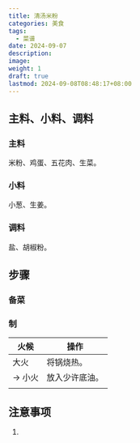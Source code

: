 ```yaml
---
title: 清汤米粉
categories: 美食
tags:
  - 菜谱
date: 2024-09-07
description: 
image: 
weight: 1
draft: true
lastmod: 2024-09-08T08:48:17+08:00
---
```

## 主料、小料、调料

### 主料

米粉、鸡蛋、五花肉、生菜。

### 小料

小葱、生姜。

### 调料

盐、胡椒粉。

## 步骤

### 备菜



### 制

| 火候    | 操作      |
| ----- | ------- |
| 大火    | 将锅烧热。   |
| -> 小火 | 放入少许底油。 |
|       |         |

## 注意事项

1. 


